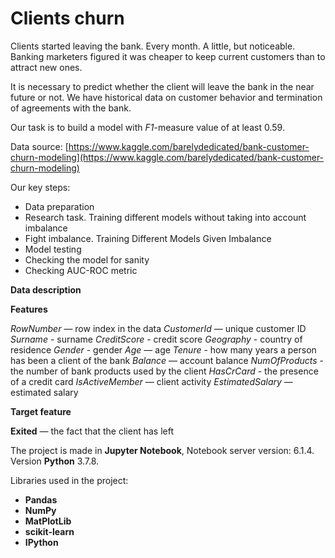 # Clients churn

Clients started leaving the bank. Every month. A little, but noticeable. Banking marketers figured it was cheaper to keep current customers than to attract new ones.

It is necessary to predict whether the client will leave the bank in the near future or not. We have historical data on customer behavior and termination of agreements with the bank.

Our task is to build a model with *F1*-measure value of at least 0.59.

Data source: [https://www.kaggle.com/barelydedicated/bank-customer-churn-modeling](https://www.kaggle.com/barelydedicated/bank-customer-churn-modeling)

Our key steps:
* Data preparation
* Research task. Training different models without taking into account imbalance
* Fight imbalance. Training Different Models Given Imbalance
* Model testing
* Checking the model for sanity
* Checking AUC-ROC metric

**Data description**  

**Features**

*RowNumber* — row index in the data 
*CustomerId* — unique customer ID 
*Surname* - surname 
*CreditScore* - credit score 
*Geography* - country of residence 
*Gender* - gender 
*Age* — age 
*Tenure* - how many years a person has been a client of the bank 
*Balance* — account balance 
*NumOfProducts* - the number of bank products used by the client 
*HasCrCard* - the presence of a credit card 
*IsActiveMember* — client activity 
*EstimatedSalary* — estimated salary

**Target feature** 

**Exited** — the fact that the client has left


The project is made in **Jupyter Notebook**, Notebook server version: 6.1.4. Version **Python** 3.7.8.
  
Libraries used in the project:
* **Pandas**
* **NumPy**
* **MatPlotLib**
* **scikit-learn**
* **IPython**
